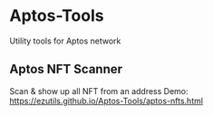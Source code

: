 # Aptos-Tools
Utility tools for Aptos network

## Aptos NFT Scanner
Scan & show up all NFT from an address
Demo: https://ezutils.github.io/Aptos-Tools/aptos-nfts.html
